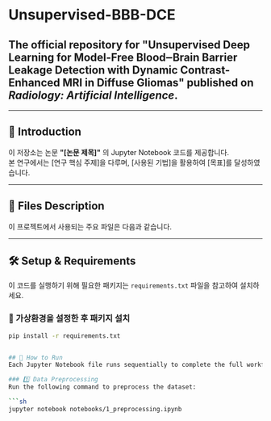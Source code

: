 # Unsupervised-BBB-DCE


## The official repository for "Unsupervised Deep Learning for Model-Free Blood‒Brain Barrier Leakage Detection with Dynamic Contrast-Enhanced MRI in Diffuse Gliomas" published on _Radiology: Artificial Intelligence_.


---

## 📌 Introduction
이 저장소는 논문 **"[논문 제목]"** 의 Jupyter Notebook 코드를 제공합니다.  
본 연구에서는 [연구 핵심 주제]을 다루며, [사용된 기법]을 활용하여 [목표]를 달성하였습니다.

---

## 📂 Files Description
이 프로젝트에서 사용되는 주요 파일은 다음과 같습니다.

---

## 🛠️ Setup & Requirements
이 코드를 실행하기 위해 필요한 패키지는 `requirements.txt` 파일을 참고하여 설치하세요.

### 🔹 가상환경을 설정한 후 패키지 설치
```sh
pip install -r requirements.txt


## 🚀 How to Run
Each Jupyter Notebook file runs sequentially to complete the full workflow.

### 1️⃣ Data Preprocessing
Run the following command to preprocess the dataset:

```sh
jupyter notebook notebooks/1_preprocessing.ipynb

